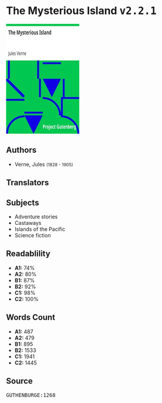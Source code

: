# The Mysterious Island <kbd>v2.2.1</kbd>

![](./cover.medium.jpg "")

## Authors


 - Verne, Jules <small>(1828 - 1905)</small>

## Translators



## Subjects


 - Adventure stories
 - Castaways
 - Islands of the Pacific
 - Science fiction

## Readablility


 - **A1:** 74%
 - **A2:** 80%
 - **B1:** 87%
 - **B2:** 92%
 - **C1:** 98%
 - **C2:** 100%

## Words Count


 - **A1:** 487
 - **A2:** 479
 - **B1:** 895
 - **B2:** 1533
 - **C1:** 1941
 - **C2:** 1445

## Source


<kbd>GUTHENBURGE:1268</kbd>
